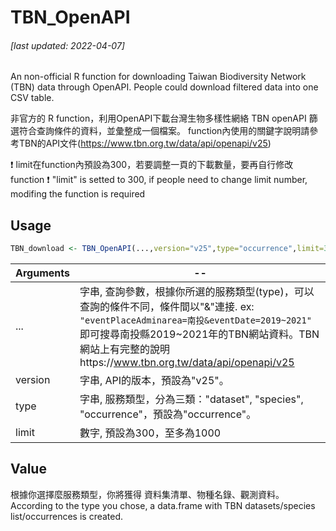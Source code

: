 # TBN_OpenAPI
###### [last updated: 2022-04-07]
An non-official R function for downloading Taiwan Biodiversity Network (TBN) data through OpenAPI.
People could download filtered data into one CSV table.

非官方的 R function，利用OpenAPI下載台灣生物多樣性網絡 TBN openAPI 篩選符合查詢條件的資料，並彙整成一個檔案。
function內使用的關鍵字說明請參考TBN的API文件(https://www.tbn.org.tw/data/api/openapi/v25)

:exclamation: limit在function內預設為300，若要調整一頁的下載數量，要再自行修改function
:exclamation: "limit" is setted to 300, if people need to change limit number, modifing the function is required
## Usage
```R
TBN_download <- TBN_OpenAPI(...,version="v25",type="occurrence",limit=300)
```
Arguments | -- 
---|---
...     | 字串, 查詢參數，根據你所選的服務類型(type)，可以查詢的條件不同，條件間以"&"連接. ex: `"eventPlaceAdminarea=南投&eventDate=2019~2021"` 即可搜尋南投縣2019~2021年的TBN網站資料。TBN網站上有完整的說明https://www.tbn.org.tw/data/api/openapi/v25
version | 字串, API的版本，預設為"v25"。
type    | 字串, 服務類型，分為三類："dataset", "species", "occurrence"，預設為"occurrence"。
limit   | 數字, 預設為300，至多為1000

## Value
根據你選擇麼服務類型，你將獲得 資料集清單、物種名錄、觀測資料。
According to the type you chose, a data.frame with TBN datasets/species list/occurrences is created.
